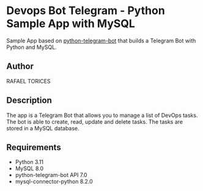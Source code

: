 # Devops Bot Telegram - Python Sample App with MySQL

Sample App based on [python-telegram-bot](https://core.telegram.org/bots/api) that builds a Telegram Bot with Python and MySQL.

## Author

RAFAEL TORICES

## Description

The app is a Telegram Bot that allows you to manage a list of DevOps tasks. The bot is able to create, read, update and delete tasks. The tasks are stored in a MySQL database.

## Requirements

- Python 3.11
- MySQL 8.0
- python-telegram-bot API 7.0
- mysql-connector-python 8.2.0
